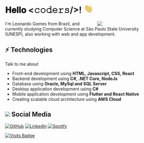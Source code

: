 <h1> 𝐇𝐞𝐥𝐥𝐨 <𝚌𝚘𝚍𝚎𝚛𝚜/>! <img src="https://raw.githubusercontent.com/ABSphreak/ABSphreak/master/gifs/Hi.gif" width="30px"></h1>

<img align='right' src='https://user-images.githubusercontent.com/5713670/87202985-820dcb80-c2b6-11ea-9f56-7ec461c497c3.gif' width='200"'>

I'm Leonardo Gomes from Brazil, and currently studying Computer Science at São Paulo State University (UNESP), also working with web and app development.




## ⚡ Technologies
Talk to me about
- Front-end development using **HTML, Javascript, CSS, React**
- Backend development using **C#, .NET Core, NodeJs**
- Database using **Oracle, MySql and SQL Server**
- Desktop application development using **C#**
- Mobile application development using **Flutter and React Native**
- Creating scalable cloud architecture using **AWS Cloud**



## <img src="https://emojis.slackmojis.com/emojis/images/1531849430/4246/blob-sunglasses.gif?1531849430" width="30"/> Social Media

<p align="left">
        <a href="https://github.com/leozeza"><img alt="GitHub" title="GitHub" height="32" width="32" src="https://raw.githubusercontent.com/peterthehan/peterthehan/master/assets/github.svg"></a>
       <a href="https://linkedin.com/in/leonardoggomes"><img alt="LinkedIn" title="LinkedIn" height="32" width="32" src="https://raw.githubusercontent.com/peterthehan/peterthehan/master/assets/linkedin.svg"></a>      <a href="https://open.spotify.com/user/leozeza?si=5uKCTzSvSxaQfYLVDX4ehQ"><img alt="Spotify" title="Spotify" height="32" width="32" src="https://raw.githubusercontent.com/peterthehan/peterthehan/master/assets/spotify.svg"></a>





[![Visits Badge](https://badges.pufler.dev/visits/puf17640/git-badges)](https://badges.pufler.dev)
